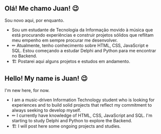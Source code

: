 ## Olá! Me chamo Juan! 😉
Sou novo aqui, por enquanto.
- Sou um estudante de Tecnologia da Informação movido à música que está procurando experiências e construir projetos sólidos que reflitam meu empenho em sempre procurar me desenvolver.
- ✏ Atualmente, tenho conhecimento sobre HTML, CSS, JavaScript e SQL. Estou começando a estudar Delphi and Python para me encontrar no Backend.
- 🏗️ Postarei aqui alguns projetos e estudos em andamento.



## Hello! My name is Juan! 😉
I'm new here, for now.
- I am a music-driven Information Technology student who is looking for experiences and to build solid projects that reflect my commitment to always seeking to develop myself.
- ✏ I currently have knowledge of HTML, CSS, JavaScript and SQL. I'm starting to study Delphi and Python to explore the Backend.
- 🏗️ I will post here some ongoing projects and studies.

